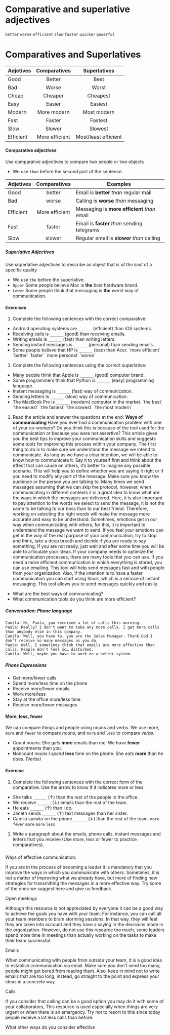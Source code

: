 # Comparative and superlative adjectives
`better` `worse` `efficient` `slow` `faster` `quicker` `powerful`

# Comparatives and Superlatives
|Adjetives|Comparatives|Superlatives|
|-|:-:|:-:|
|Good|Better|Best|
|Bad|Worse|Worst|
|Cheap|Cheaper|Cheapest|
|Easy |Easier|Easiest|
|Modern|More modern|Most modern|
|Fast|Faster|Fastest|
|Slow|Slower|Slowest|
|Efficient|More efficient|Most/least efficient|

#### Comparative adjectives
Use comparative adjectives to compare two people or two objects

- We use `than` before the second part of the sentence.

|Adjetives|Comparatives|Examples|
|-|:-:|-|
|Good | better | Email is **better** _than_ regular mail|
|Bad | worse | Calling is **worse** _than_ messaging|
|Efficient | More efficient | Messaging is **more efficient** _than_ email|
|Fast | faster | Email is **faster** _than_ sending telegrams|
|Slow | slower | Regular email is **slower** _than_ calling|

##### Superlative Adjectives
Use superlative adjectives to describe an object that is _at the limit_ of a specific quality
- We use `the` before the superlative.
- `Upper` Some people believe Mac is **the** _best_ hardware brand.
- `Lower` Some people think that messaging is **the** _worst_ way of communication.

#### Exercises
1. Complete the following sentences with the correct comparative:
  - Android operating systems are `______` (efficient) than iOS systems.
  - Receiving calls is `______` (good) than receiving emails.
  - Writing emails is `______` (fast) than writing letters.
  - Sending instant messages is `______` (personal) than sending emails.
  - Some people believe that HP is `______` (bad) than Acer. 
  ´more efficient´ ´better´ ´faster´ ´more personal´ ´worse´
1. Complete the following sentences using the correct superlative:
  - Many people think that Apple is `______` (good) computer brand.
  - Some programmers think that Python is `______` (easy) programming language.
  - Instant messaging is `______` (fast) way of communication.
  - Sending letters is `______` (slow) way of communication.
  - The MacBook Pro is `______` (modern) computer in the market.
  ´the best´ ´the easiest´ ´the fastest´ ´the slowest´ ´the most modern´
1. Read the article and answer the questions at the end:
  **Ways of communicating** 
  Have you ever had a communication problem with one of your co-workers? Do you think this is because of the tool used for the communication or because you were not assertive? This article gives you the best tips to improve   your communication skills and suggests some tools for improving this process within your company.
  The first thing to do is to make sure we understand the message we intend to communicate. As long as we have a clear intention, we will be able to know how to communicate it. Say it to yourself first and think about the effect that can cause on others, it’s better to imagine any possible scenario. This will help you to define   whether you are saying it right or if you need to modify any part of the message.
  Make sure you know the audience or the person you are talking to. Many times we send messages assuming that we can skip the protocol, however, when communicating in different contexts it is a great idea to know what are the ways in which the messages are delivered. Here, it is also important to pay attention to the words we select to send the message, it is not the same to be talking to our boss than to our best friend. Therefore,  working on selecting the right words will make the message more accurate and easy to be understood.
  Sometimes, emotions get in our way when communicating with others, for this, it is important to understand the message we want to send. If you feel your emotions can get in the way of the real purpose of your communication, try to stop and think, take a deep breath and decide if you are ready to say something. If you  are not ready, just wait and after some time you will be able to articulate your ideas.
  If your company needs to optimize the communication processes, there are many tools that you can use. If you need a more efficient communication in which everything is stored, you can use emailing. This tool will help send messages fast and with people from your organization. Also, if the intention is to have a faster communication you can start using Slack, which is a service of instant messaging. This tool allows you to send  messages quickly and easily.
  - What are the best ways of communicating?
  - What communication tools do you think are more efficient?

##### Conversation: Phone language
    Camila: Hi, Paula, you received a lot of calls this morning.
    Paula: Really? I don’t want to take any more calls. I get more calls than anybody else in this company.
    Camila: Well, you have to, you are the Sales Manager. Thank God I don’t receive so many messages as you do.
    Paula: Well, I sometimes think that emails are more effective than calls. People don’t feel so… disturbed.
    Camila: Well, maybe you have to work on a better system.

##### Phone Expressions
- Get more/fewer calls
- Spend more/less time on the phone
- Receive more/fewer emails
- Work more/less
- Stay at the office more/less time
- Receive more/fewer messages

#### More, less, fewer
We can compare things and people using nouns and verbs. 
We use more, `more` and `fewer` to compare _nouns_, and `more` and `less` to compare _verbs_.

- Count nouns:
    She _gets_ **more** emails than me.
    We _have_ **fewer** appointments than you.
- Noncount nouns
    I _spend_ **less** time on the phone.
    She _eats_ **more** than he does. (Verbs)

#### Exercise
1. Complete the following sentences with the correct form of the comparative. 
Use the arrow to know if it indicates more or less.
  - She talks `______` (↑) than the rest of the people in the office.
  - We receive `______` (↓) emails than the rest of the team.
  - He eats `______` (↑) than I do.
  - Janeth sends `______` (↑) text messages than her sister.
  - Camila speaks on the phone `______` (↓) than the rest of the team.
  `more` `fewer` `more` `more` `less`
1. Write a paragraph about the emails, phone calls, instant messages and letters that you receive (Use more, less or fewer to practice comparatives).

##### 
Ways of effective communication:

If you are in the process of becoming a leader it is mandatory that you improve the ways in which you communicate with others. Sometimes, it is not a matter of improving what we already have, but more of finding new strategies for transmitting the messages in a more effective way. Try some of the ones we suggest here and give us feedback.

Open meetings

Although this resource is not appreciated by everyone it can be a good way to achieve the goals you have with your team. For instance, you can call all your team members to brain storming sessions. In that way, they will feel they are taken into account and they have a saying in the decisions made in the organization. However, do not use this resource too much, some leaders spend more time in meetings than actually working on the tasks to make their team successful.

Emails

When communicating with people from outside your team, it is a good idea to establish communication via email. Make sure you don’t send too many, people might get bored from reading them. Also, keep in mind not to write emails that are too long, instead, go straight to the point and express your ideas in a concrete way.

Calls

If you consider that calling can be a good option you may do it with some of your collaborators, This resource is used especially when things are very urgent or when there is an emergency. Try not to resort to this since today people receive a lot less calls than before.

What other ways do you consider effective
